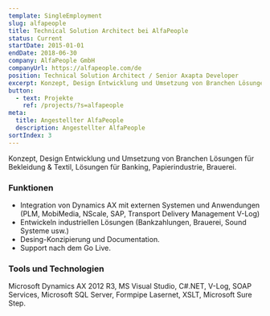 ```yaml
---
template: SingleEmployment
slug: alfapeople
title: Technical Solution Architect bei AlfaPeople
status: Current
startDate: 2015-01-01
endDate: 2018-06-30
company: AlfaPeople GmbH
companyUrl: https://alfapeople.com/de
position: Technical Solution Architect / Senior Axapta Developer
excerpt: Konzept, Design Entwicklung und Umsetzung von Branchen Lösungen für Bekleidung & Textil, Lösungen für Banking, Papierindustrie, Brauerei.
button:
  - text: Projekte
    ref: /projects/?s=alfapeople
meta:
  title: Angestellter AlfaPeople
  description: Angestellter AlfaPeople
sortIndex: 3
---
```

Konzept, Design Entwicklung und Umsetzung von Branchen Lösungen für Bekleidung & Textil, Lösungen für Banking, Papierindustrie, Brauerei.

### Funktionen

* Integration von Dynamics AX mit externen Systemen und Anwendungen (PLM, MobiMedia, NScale, SAP, Transport Delivery Management V-Log)
* Entwickeln industriellen Lösungen (Bankzahlungen, Brauerei, Sound Systeme usw.)
* Desing-Konzipierung und Documentation. 
* Support nach dem Go Live.

### Tools und Technologien

Microsoft Dynamics AX 2012 R3, MS Visual Studio, C#.NET, V-Log, SOAP Services, Microsoft SQL Server, Formpipe Lasernet, XSLT, Microsoft Sure Step.